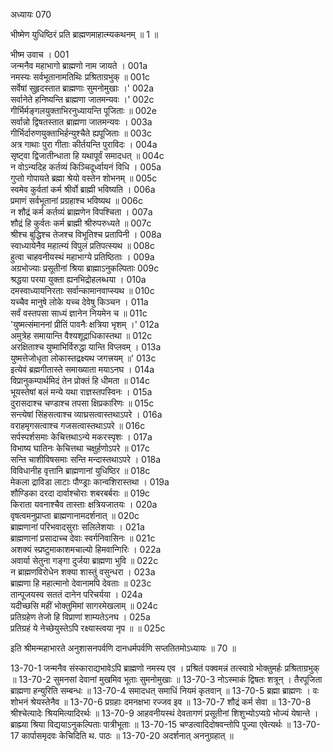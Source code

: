 अध्यायः 070

भीष्मेण युधिष्ठिरं प्रति ब्राह्मणमाहात्म्यकथनम् ॥ 1 ॥

भीष्म उवाच ।	001  
जन्मनैव महाभागो ब्राह्मणो नाम जायते ।	001a  
नमस्यः सर्वभूतानामतिथिः प्रश्रिताग्रभुक् ॥	001c  
सर्वेषां सुहृदस्तात ब्राह्मणाः सुमनोमुखाः ।\' 	002a  
सर्वानेते हनिष्यन्ति ब्राह्मणा जातमन्यवः ।\'	002c  
गीर्भिर्मङ्गलयुक्ताभिरनुध्यायन्ति पूजिताः ॥	002e  
सर्वान्नो द्विषतस्तात ब्राह्मणा जातमन्यवः ।	003a  
गीर्भिर्दारुणयुक्ताभिर्हन्युश्चैते ह्यपूजिताः ॥	003c  
अत्र गाथाः पुरा गीताः कीर्तयन्ति पुराविदः ।	004a  
सृष्ट्वा द्विजातीन्धाता हि यथापूर्वं समादधत् ॥	004c  
न वोऽन्यदिह कर्तव्यं किञ्चिदूर्ध्वायनं विधि ।	005a  
गुप्तो गोपायते ब्रह्मा श्रेयो वस्तेन शोभनम् ॥	005c  
स्वमेव कुर्वतां कर्म श्रीर्वो ब्राह्मी भविष्यति ।	006a  
प्रमाणं सर्वभूतानां प्रग्रहाश्च भविष्यथ ॥	006c  
न शौद्रं कर्म कर्तव्यं ब्राह्मणेन विपश्चिता ।	007a  
शौद्रं हि कुर्वतः कर्म ब्राह्मी श्रीरुपरुध्यते ॥	007c  
श्रीश्च बुद्धिश्च तेजश्च विभूतिश्च प्रतापिनी ।	008a  
स्वाध्यायेनैव महात्म्यं विपुलं प्रतिपत्स्यथ ॥	008c  
हुत्वा चाहवनीयस्थं महाभाग्ये प्रतिष्ठिताः ।	009a  
अग्रभोज्याः प्रसूतीनां श्रिया ब्राह्माऽनुकल्पिताः	009c  
श्रद्धया परया युक्ता ह्यनभिद्रोहलब्धया ।	010a  
दमस्वाध्यायनिरताः सर्वान्कामानवाप्स्यथ ॥	010c  
यच्चैव मानुषे लोके यच्च देवेषु किञ्चन ।	011a  
सर्वं वस्तपसा साध्यं ज्ञानेन नियमेन च ॥	011c  
\'युष्मत्संमाननां प्रीतिं पावनैः क्षत्रिया भृशम् ।\'	012a  
अमुत्रेह समायान्ति वैश्यशूद्राधिकास्तथा ॥	012c  
अरक्षिताश्च युष्माभिर्विरुद्धा यान्ति विप्लवम् ।	013a  
युष्मत्तेजोधृता लोकास्तद्रक्ष्यथ जगत्त्रयम् ॥\'	013c  
इत्येवं ब्रह्मगीतास्ते समाख्याता मयाऽनघ ।	014a  
विप्रानुकम्पार्थमिदं तेन प्रोक्तं हि धीमता ॥	014c  
भूयस्तेषां बलं मन्ये यथा राज्ञस्तपस्विनः ।	015a  
दुरासदाश्च चण्डाश्च तपसा क्षिप्रकारिणः ॥	015c  
सन्त्येषां सिंहसत्वाश्च व्याघ्रसत्वास्तथाऽपरे ।	016a  
वराहमृगसत्वाश्च गजसत्वास्तथाऽपरे ॥	016c  
सर्पस्पर्शसमाः केचित्तथाऽन्ये मकरस्पृशः ।	017a  
विभाष्य घातिनः केचित्तथा चक्षुर्हणोऽपरे ॥	017c  
सन्ति चाशीविषसमाः सन्ति मन्दास्तथाऽपरे ।	018a  
विविधानीह वृत्तानि ब्राह्मणानां युधिष्ठिर ॥	018c  
मेकला द्राविडा लाटाः पौण्ड्राः कान्वशिरास्तथा ।	019a  
शौण्डिका दरदा दार्वाश्चोराः शबरबर्बराः ॥	019c  
किराता यवनाश्चैव तास्ताः क्षत्रियजातयः ।	020a  
वृषत्वमनुप्राप्ता ब्राह्मणानामदर्शनात् ॥	020c  
ब्राह्मणानां परिभवादसुराः सलिलेशयाः ।	021a  
ब्राह्मणानां प्रसादाच्च देवाः स्वर्गनिवासिनः ॥	021c  
अशक्यं स्प्रष्टुमाकाशमचाल्यो हिमवान्गिरिः ।	022a  
अवार्या सेतुना गङ्गा दुर्जया ब्राह्मणा भुवि ॥	022c  
न ब्राह्मणविरोधेन शक्या शास्तुं वसुन्धरा ।	023a  
ब्राह्मणा हि महात्मानो देवानामपि देवताः ॥	023c  
तान्पूजयस्व सततं दानेन परिचर्यया ।	024a  
यदीच्छसि महीं भोक्तुमिमां सागरमेखलाम् ॥	024c  
प्रतिग्रहेण तेजो हि विप्राणां शाम्यतेऽनघ ।	025a  
प्रतिग्रहं ये नेच्छेयुस्तेऽपि रक्ष्यास्त्वया नृप ॥ ॥	025c  

इति श्रीमन्महाभारते अनुशासनपर्वणि दानधर्मपर्वणि सप्ततितमोऽध्यायः ॥ 70 ॥

13-70-1 जन्मनैव संस्काराद्यभावेऽपि ब्राह्मणो नमस्य एव । प्रश्रितं पक्वमन्नं तत्स्वाग्रे भोक्तुमर्हः प्रश्रिताग्रभुक् ॥ 13-70-2 सुमनसां देवानां मुखमिव भूताः सुमनोमुखाः ॥ 13-70-3 नोऽस्माकं द्विषतः शत्रून् । तैरपूजिता ब्राह्मणा हन्युरिति सम्बन्धः ॥ 13-70-4 समादधत् समाधिं नियमं कृतवान् ॥ 13-70-5 ब्रह्मा ब्राह्मणः । वः शोभनं श्रेयस्तेनैव ॥ 13-70-6 प्रग्रहाः दमनक्षभा रज्जव इव ॥ 13-70-7 शौद्रं कर्म सेवा ॥ 13-70-8 श्रीश्चेत्यादेः श्रियमित्यादिरर्थः ॥ 13-70-9 आहवनीयस्थं देवतागणं प्रसूतीनां शिशुभ्योऽप्यग्रे भोज्यं येषान्ते । ब्राह्म्या श्रिया विद्ययाऽनुकल्पिताः पात्रीभूताः ॥ 13-70-15 चण्डत्वादिदोषवन्तोपि पूज्या एवेत्यर्थः ॥ 13-70-17 कार्पासमृदवः केचिदिति थ. पाठः ॥ 13-70-20 अदर्शनात् अननुग्रहात् ॥

